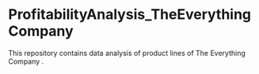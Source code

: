 # ProfitabilityAnalysis_TheEverythingCompany
This repository contains data analysis of product lines of The Everything Company .
